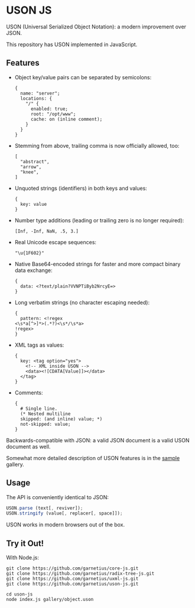# USON JS

USON (Universal Serialized Object Notation): a modern improvement over JSON.

This repository has USON implemented in JavaScript.

## Features

  * Object key/value pairs can be separated by semicolons:

    ```uson
    {
      name: "server";
      locations: {
        "/" {
          enabled: true;
          root: "/opt/www";
          cache: on (inline comment);
        }
      }
    }
    ```

  * Stemming from above, trailing comma is now officially allowed, too:

    ```uson
    [
      "abstract",
      "arrow",
      "knee",
    ]
    ```

  * Unquoted strings (identifiers) in both keys and values:

    ```uson
    {
      key: value
    }
    ```

  * Number type additions (leading or trailing zero is no longer required):

    ```uson
    [Inf, -Inf, NaN, .5, 3.]
    ```

  * Real Unicode escape sequences:

    ```uson
    "\u{1F602}"
    ```

  * Native Base64-encoded strings for faster and more compact binary data exchange:

    ```uson
    {
      data: <?text/plain?VVNPTiByb2NrcyE=>
    }
    ```

  * Long verbatim strings (no character escaping needed):

    ```uson
    {
      pattern: <!regex
    <\s*a[^>]*>(.*?)<\s*/\s*a>
    !regex>
    }
    ```

  * XML tags as values:

    ```uson
    {
      key: <tag option="yes">
        <!-- XML inside USON -->
        <data><![CDATA[Value]]></data>
      </tag>
    }
    ```

  * Comments:

    ```uson
    {
      # Single line.
      (* Nested multiline
      skipped: (and inline) value; *)
      not-skipped: value;
    }
    ```

Backwards-compatible with JSON: a valid JSON document is a valid USON document as well.

Somewhat more detailed description of USON features is in the [sample](https://github.com/garnetius/uson-js/tree/master/gallery) gallery.

## Usage

The API is conveniently identical to JSON:

```js
USON.parse (text[, reviver]);
USON.stringify (value[, replacer[, space]]);
```

USON works in modern browsers out of the box.

## Try it Out!

With Node.js:

```
git clone https://github.com/garnetius/core-js.git
git clone https://github.com/garnetius/radix-tree-js.git
git clone https://github.com/garnetius/uxml-js.git
git clone https://github.com/garnetius/uson-js.git

cd uson-js
node index.js gallery/object.uson
```
